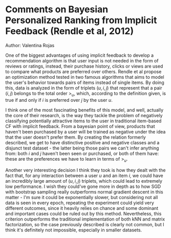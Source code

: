 ﻿# Comments on Bayesian Personalized Ranking from Implicit Feedback (Rendle et al, 2012)
Author: Valentina Rojas

One of the biggest advantages of using implicit feedback to develop a recommendation algorithm is that user input is not needed in the form of reviews or ratings, instead, their purchase history, clicks or views are used to compare what products are preferred over others. Rendle et al propose an optimization method tested in two famous algorithms that aims to model the user's behavior towards pairs of items instead of single items. By doing this, data is analyzed in the form of triplets $(u, i, j)$ that represent that a pair $(i,j)$ belongs to the total order $>_u$, which, according to the definition given, is true if and only if $i$ is preferred over $j$ by the user $u$.

I think one of the most fascinating benefits of this model, and well, actually the core of their research, is the way they tackle the problem of negatively classifying potentially attractive items to the user in traditional item-based CF with implicit feedback. From a bayesian point of view, products that haven't been purchased by a user will be trained as negative under the idea that the user doesn't prefer them. By creating the relation formerly described, we get to have distinctive positive and negative classes and a disjunct test dataset - the latter being those pairs we can't infer anything from: both $i$ and $j$ haven't been seen or purchased, or both of them have: these are the preferences we have to learn in terms of $>_u$.

Another very interesting decision I think they took is how they dealt with the fact that, for any interaction between a user $u$ and an item $i$, we could have an incredibly large amount of $(u,i,j)$ triplets, which could lead to extremely low performance. I wish they could've gone more in depth as to how SGD with bootstrap sampling really outperforms normal gradient descent in this matter - I'm sure it could be exponentially slower, but considering not all data is seen in every epoch, repeating the experiment could yield very different outcomes, since it heavily relies on chance and some dominant and important cases could be ruled out by this method. Nevertheless, this criterion outperforms the traditional implementation of both kNN and matrix factorization, so the case previously described is clearly not common, but I think it's definitely not impossible, especially in smaller datasets.
